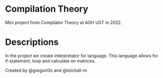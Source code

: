 # Compilation Theory
Mini project from Compilator Theory at AGH UST in 2022.

# Descriptions
In the project we create interpretator for language. This language allows for if-statement, loop and calculate on matrices.


Created by @gregori0o and @michall-m
